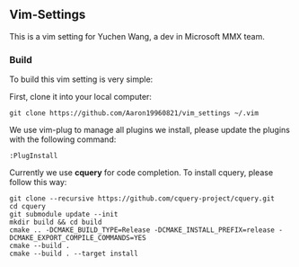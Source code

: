 ## Vim-Settings

This is a vim setting for Yuchen Wang, a dev in Microsoft MMX team.  

### Build

To build this vim setting is very simple:  

First, clone it into your local computer:  

```
git clone https://github.com/Aaron19960821/vim_settings ~/.vim
```

We use vim-plug to manage all plugins we install, please update the plugins
with the following command:
```
:PlugInstall
```

Currently we use **cquery** for code completion. To install cquery, please follow this way:
```
git clone --recursive https://github.com/cquery-project/cquery.git
cd cquery
git submodule update --init
mkdir build && cd build
cmake .. -DCMAKE_BUILD_TYPE=Release -DCMAKE_INSTALL_PREFIX=release -DCMAKE_EXPORT_COMPILE_COMMANDS=YES
cmake --build .
cmake --build . --target install
```


